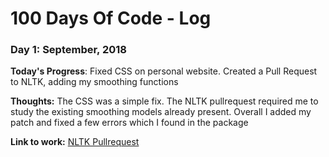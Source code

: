 # 100 Days Of Code - Log

### Day 1: September, 2018 


**Today's Progress**: Fixed CSS on personal website. Created a Pull Request to NLTK, adding my smoothing functions

**Thoughts:** The CSS was a simple fix. The NLTK pullrequest required me to study the existing smoothing models already present. Overall I added my patch and fixed a few errors which I found in the package

**Link to work:** [NLTK Pullrequest](https://github.com/nltk/nltk/pull/2130)

